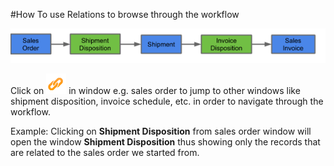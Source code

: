---
---
#How To use Relations to browse through the workflow

![Workflow](../_images/workflow_simple_order_to_invoice.png)

Click on ![Icon](../_images/icon_relation.png) in window e.g. sales order to jump to other windows like shipment disposition, invoice schedule, etc. in order to navigate through the workflow.

Example: Clicking on **Shipment Disposition** from sales order window will open the window **Shipment Disposition** thus  showing only the records that are related to the sales order we started from.
